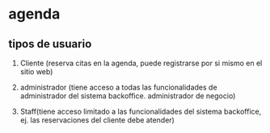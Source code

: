 # agenda
 ## tipos de usuario


 1. Cliente (reserva citas en la agenda, puede registrarse por si mismo en el sitio web)

 2. administrador (tiene acceso a todas las funcionalidades de administrador del sistema backoffice. administrador de negocio)

 3. Staff(tiene acceso limitado a las funcionalidades del sistema backoffice, ej. las reservaciones del cliente debe atender)
